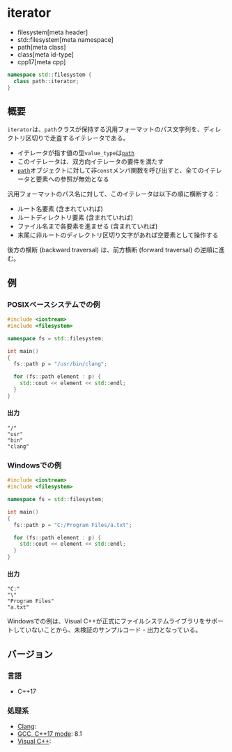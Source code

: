 # iterator
* filesystem[meta header]
* std::filesystem[meta namespace]
* path[meta class]
* class[meta id-type]
* cpp17[meta cpp]

```cpp
namespace std::filesystem {
  class path::iterator;
}
```

## 概要
`iterator`は、`path`クラスが保持する汎用フォーマットのパス文字列を、ディレクトリ区切りで走査するイテレータである。

- イテレータが指す値の型`value_type`は[`path`](../path.md)
- このイテレータは、双方向イテレータの要件を満たす
- [`path`](../path)オブジェクトに対して非`const`メンバ関数を呼び出すと、全てのイテレータと要素への参照が無効となる

汎用フォーマットのパス名に対して、このイテレータは以下の順に横断する：

- ルート名要素 (含まれていれば)
- ルートディレクトリ要素 (含まれていれば)
- ファイル名まで各要素を進ませる (含まれていれば)
- 末尾に非ルートのディレクトリ区切り文字があれば空要素として操作する

後方の横断 (backward traversal) は、前方横断 (forward traversal) の逆順に進む。


## 例
### POSIXベースシステムでの例
```cpp example
#include <iostream>
#include <filesystem>

namespace fs = std::filesystem;

int main()
{
  fs::path p = "/usr/bin/clang";

  for (fs::path element : p) {
    std::cout << element << std::endl;
  }
}
```

#### 出力
```
"/"
"usr"
"bin"
"clang"
```


### Windowsでの例
```cpp example
#include <iostream>
#include <filesystem>

namespace fs = std::filesystem;

int main()
{
  fs::path p = "C:/Program Files/a.txt";

  for (fs::path element : p) {
    std::cout << element << std::endl;
  }
}
```

#### 出力
```
"C:"
"\"
"Program Files"
"a.txt"
```

Windowsでの例は、Visual C++が正式にファイルシステムライブラリをサポートしていないことから、未検証のサンプルコード・出力となっている。


## バージョン
### 言語
- C++17

### 処理系
- [Clang](/implementation.md#clang):
- [GCC, C++17 mode](/implementation.md#gcc): 8.1
- [Visual C++](/implementation.md#visual_cpp):
